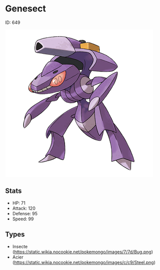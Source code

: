 # Genesect


ID: 649

![](https://raw.githubusercontent.com/PokeAPI/sprites/master/sprites/pokemon/other/official-artwork/649.png "Genesect")

## Stats


 - HP: 71
 - Attack: 120
 - Defense: 95
 - Speed: 99

## Types


 - Insecte (https://static.wikia.nocookie.net/pokemongo/images/7/7d/Bug.png)
 - Acier (https://static.wikia.nocookie.net/pokemongo/images/c/c9/Steel.png)
